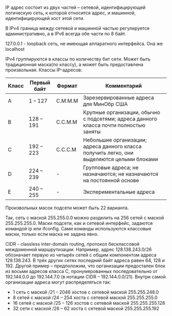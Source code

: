 IP адрес состоит из двух частей – сетевой, идентифицирующей логическую сеть, к которой относится адрес, и машинной, идентифицирующей хост этой сети.

В IPv4 граница между сетевой и машинной частью регулируется административно, а в IPv6 всегда обе части по 8 байт.

127.0.0.1 - loopback сеть, не имеющая аппаратного интерфейса. Она же localhost

IPv4 группируются в классы по количеству бит сети. Может быть традиционная маска(по классу), а может быть предоставлена произвольная.
Классы IP-адресов:

| Класс | Первый байт | Формат  | Комментарий                                                                                |
| ----- | ----------- | ------- | ------------------------------------------------------------------------------------------ |
| A     | 1 – 127     | С.М.М.М | Зарезервированные адреса для МинОбр США                                                    |
| B     | 128 – 191   | С.С.М.М | Крупные организации, обычно с подсетями; адреса данного класса почти полностью заняты      |
| C     | 192 – 223   | С.С.С.М | Небольшие организации; адреса данного класса получить легко, они выделяются целыми блоками |
| D     | 224 – 239   | -       | Групповые адреса; не назначаются; не назначаются на постоянной основе                      |
| E     | 240 – 255   | -       | Экспериментальные адреса                                                                   |
Произвольных масок подсети может быть 22 варианта.

Так, сеть с маской 255.255.0.0 можно разделить на 256 сетей с маской 255.255.255.0.
Маски подсети, как и сетевой интерфейс, задаются командой ip или ifconfig. Сами команды используются классовые маски, только если маска не задана явно.

CIDR - classless inter-domain routing, протокол бесклассовой междоменной маршрутизации. Например, адрес 128.138.243.0/26 обозначает первую из четырёх сетей с общим компонентом адреса 128.138.243. В трёх других сетях последний байт адреса равен 64, 128 и 192.
Другой пример – предположим, что организации предостален блок из восьми адресов класса С, пронумерованных последовательно от 192.144.0.0 до 192.144.7.0 (в нотации CIDR – 192.144.0.0/21). Внутри самой организации адреса могут распределяться так:
- 1 сеть с маской /21 – 2046 хостов с сетевой маской 255.255.248.0
- 8 сетей с маской /24 – 254 хоста с сетевой маской 255.255.255.0
- 16 сетей с маской /25 – 126 хостов с сетевой маской 255.255.255.128
- 32 сети с маской /26 – 62 хоста с сетевой маской 255.255.255.192